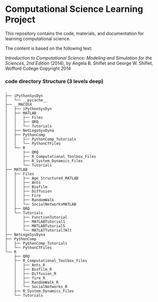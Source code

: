 Computational Science Learning Project
================

This repository contains the code, materials, and documentation for
learning computational science.

The content is based on the following text:

*Introduction to Computational Science: Modeling and Simulation for the
Sciences, 2nd Edition* (2014), by Angela B. Shiflet and George W.
Shiflet, Wofford College Copyright 2014

### code directory Structure (3 levels deep)

    .
    ├── iPythonSysDyn
    │   └── __pycache__
    ├── __MACOSX
    │   ├── iPythonSysDyn
    │   ├── MATLAB
    │   │   ├── Files
    │   │   ├── QRQ
    │   │   └── Tutorials
    │   ├── NetLogoSysDyna
    │   ├── PythonComp
    │   │   ├── PythonComp_Tutorials
    │   │   └── PythonCTFiles
    │   └── R
    │       ├── QRQ
    │       ├── R_Computational_Toolbox_Files
    │       ├── R_System_Dynamics_Files
    │       └── Tutorials
    ├── MATLAB
    │   ├── Files
    │   │   ├── Age_Structured_MATLAB
    │   │   ├── Ants
    │   │   ├── Biofilm
    │   │   ├── Diffusion
    │   │   ├── Fire
    │   │   ├── RandomWalk
    │   │   └── SocialNetworksMATLAB
    │   ├── QRQ
    │   └── Tutorials
    │       ├── FunctionTutorial
    │       ├── MATLABTutorial1
    │       ├── MATLABTutorial5
    │       └── MATLATTutorial7Alt
    ├── NetLogoSysDyna
    ├── PythonComp
    │   ├── PythonComp_Tutorials
    │   └── PythonCTFiles
    └── R
        ├── QRQ
        ├── R_Computational_Toolbox_Files
        │   ├── Ants_R
        │   ├── Biofilm_R
        │   ├── Diffusion_R
        │   ├── fire_R
        │   ├── RandomWalk_R
        │   └── SocialNetworks_R
        ├── R_System_Dynamics_Files
        └── Tutorials
